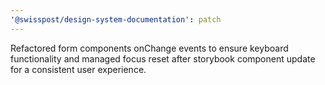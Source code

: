 ```yaml
---
'@swisspost/design-system-documentation': patch
---
```


Refactored form components onChange events to ensure keyboard functionality and managed focus reset after storybook component update for a consistent user experience.
